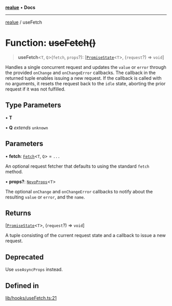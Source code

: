 [**realue**](../README.md) • **Docs**

***

[realue](../README.md) / useFetch

# Function: ~~useFetch()~~

> **useFetch**\<`T`, `Q`\>(`fetch`, `props`?): [[`PromiseState`](../type-aliases/PromiseState.md)\<`T`\>, (`request`?) => `void`]

Handles a single concurrent request and updates the `value` or `error` through the provided `onChange` and `onChangeError` callbacks. The callback in the returned tuple enables issuing a new request. If the callback is called with no arguments, it resets the request back to the `idle` state, aborting the prior request if it was not fulfilled.

## Type Parameters

• **T**

• **Q** *extends* `unknown`

## Parameters

• **fetch**: [`Fetch`](../type-aliases/Fetch.md)\<`T`, `Q`\> = `...`

An optional request fetcher that defaults to using the standard `fetch` method.

• **props?**: [`NevoProps`](../type-aliases/NevoProps.md)\<`T`\>

The optional `onChange` and `onChangeError` callbacks to notify about the resulting `value` or `error`, and the `name`.

## Returns

[[`PromiseState`](../type-aliases/PromiseState.md)\<`T`\>, (`request`?) => `void`]

A tuple consisting of the current request state and a callback to issue a new request.

## Deprecated

Use `useAsyncProps` instead.

## Defined in

[lib/hooks/useFetch.ts:21](https://github.com/nevoland/realue/blob/8a6a0e0e2cd5cbfd6cdb8d7ce380fc07ff18b38d/lib/hooks/useFetch.ts#L21)
